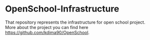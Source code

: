 # OpenSchool-Infrastructure
That repository represents the infrastructure for open school project.\
More about the project you can find here https://github.com/kdima90/OpenSchool.
